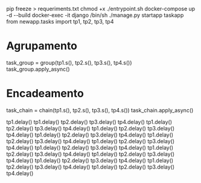 pip freeze > requeriments.txt
chmod +x ./entrypoint.sh
docker-compose up -d --build
docker-exec -it django /bin/sh
./manage.py startapp taskapp
from newapp.tasks import tp1, tp2, tp3, tp4

# Agrupamento
task_group = group(tp1.s(), tp2.s(), tp3.s(), tp4.s())
task_group.apply_async()

# Encadeamento
task_chain = chain(tp1.s(), tp2.s(), tp3.s(), tp4.s())
task_chain.apply_async()

tp1.delay()
tp1.delay()
tp2.delay()
tp3.delay()
tp4.delay()
tp1.delay()
tp2.delay()
tp3.delay()
tp4.delay()
tp1.delay()
tp2.delay()
tp3.delay()
tp4.delay()
tp1.delay()
tp2.delay()
tp3.delay()
tp4.delay()
tp1.delay()
tp2.delay()
tp3.delay()
tp4.delay()
tp1.delay()
tp2.delay()
tp3.delay()
tp4.delay()
tp1.delay()
tp2.delay()
tp3.delay()
tp4.delay()
tp1.delay()
tp2.delay()
tp3.delay()
tp4.delay()
tp1.delay()
tp2.delay()
tp3.delay()
tp4.delay()
tp1.delay()
tp2.delay()
tp3.delay()
tp4.delay()
tp1.delay()
tp2.delay()
tp3.delay()
tp4.delay()
tp1.delay()
tp2.delay()
tp3.delay()
tp4.delay()